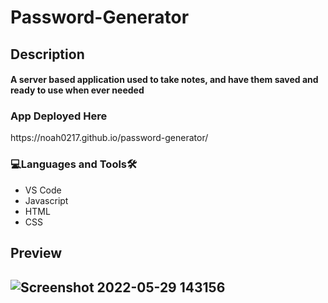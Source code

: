 # Password-Generator

<h2>Description<br><h4>A server based application used to take notes, and have them saved and ready to use when ever needed
<h3 align="left">App Deployed Here</h3>
 https://noah0217.github.io/password-generator/
  
<h3 align="left">💻Languages and Tools🛠️</h3>

- VS Code
- Javascript
- HTML
- CSS

<h2>Preview<h2>
  
![Screenshot 2022-05-29 143156](https://user-images.githubusercontent.com/84366215/170890449-b4f40685-faf7-4e04-8209-5ed0f4a708a6.png)
